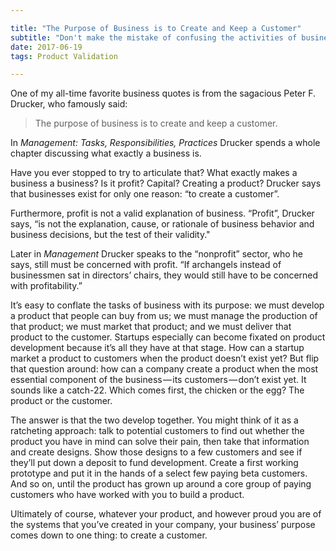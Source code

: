 ```yaml
---

title: "The Purpose of Business is to Create and Keep a Customer"
subtitle: "Don't make the mistake of confusing the activities of business with its purpose. "
date: 2017-06-19 
tags: Product Validation

---
```


One of my all-time favorite business quotes is from the sagacious Peter F. Drucker, who famously said:

> The purpose of business is to create and keep a customer.

In _Management: Tasks, Responsibilities, Practices_ Drucker spends a whole chapter discussing what exactly a business is.

Have you ever stopped to try to articulate that? What exactly makes a business a business? Is it profit? Capital? Creating a product? Drucker says that businesses exist for only one reason: “to create a customer”.

Furthermore, profit is not a valid explanation of business. “Profit”, Drucker says, “is not the explanation, cause, or rationale of business behavior and business decisions, but the test of their validity."

Later in _Management_ Drucker speaks to the “nonprofit” sector, who he says, still must be concerned with profit. “If archangels instead of businessmen sat in directors’ chairs, they would still have to be concerned with profitability.”

It’s easy to conflate the tasks of business with its purpose: we must develop a product that people can buy from us; we must manage the production of that product; we must market that product; and we must deliver that product to the customer. Startups especially can become fixated on product development because it’s all they have at that stage. How can a startup market a product to customers when the product doesn’t exist yet? But flip that question around: how can a company create a product when the most essential component of the business — its customers — don’t exist yet. It sounds like a catch-22\. Which comes first, the chicken or the egg? The product or the customer.

The answer is that the two develop together. You might think of it as a ratcheting approach: talk to potential customers to find out whether the product you have in mind can solve their pain, then take that information and create designs. Show those designs to a few customers and see if they’ll put down a deposit to fund development. Create a first working prototype and put it in the hands of a select few paying beta customers. And so on, until the product has grown up around a core group of paying customers who have worked with you to build a product.

Ultimately of course, whatever your product, and however proud you are of the systems that you’ve created in your company, your business’ purpose comes down to one thing: to create a customer.


